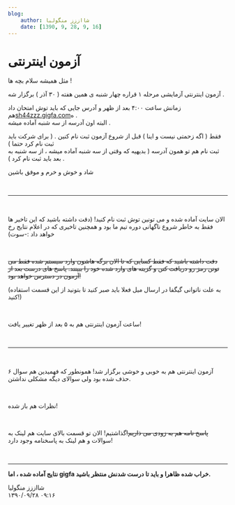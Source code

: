 ```yaml
---
blog:
    author: شااززز منگولیا
    date: [1390, 9, 28, 9, 16]
---
```

# آزمون اینترنتی

<div class="cnt">
مثل همیشه سلام بچه ها !<p></p>
<p>آزمون اینترنتی آزمایشی مرحله ۱ قراره چهار شنبه ی همین هفته‌ ( ۳۰ آذر‌ )‌ برگزار شه .</p>
<p>زمانش ساعت ۴:۰۰ بعد از ظهر و آدرس جایی که باید توش امتحان داد هم<a href="http://sh44zzz.gigfa.com/" target="_blank" title="آزمون آزمایشی">sh44zzz.gigfa.com</a>ه .<br/>البته اون آدرسه از سه شنبه آماده میشه .</p>
<p>فقط ( اگه زحمتی نیست و اینا‌ ) قبل از شروع آزمون ثبت نام کنین . ( برای شرکت باید ثبت نام کرد حتما )<br/>ثبت نام هم تو همون آدرسه ( بدیهیه که وقتی از سه شنبه آماده میشه ، از سه شنبه به بعد باید ثبت نام کرد ) .</p>
<p>شاد و خوش و خرم و موفق باشین </p>
<p><br/></p>
<hr size="2" width="100%"/>
<p><br/></p>
<p>الان سایت آماده شده و می تونین توش ثبت نام کنید! (دقت داشته باشید که این تاخیر ها فقط به خاطر شروع ناگهانی دوره تیم ما بود و همچنین تاخیری که در اعلام نتایج رخ خواهد داد :-سوت)</p>
<p><br/></p>
<p><strike>دقت داشته باشید که فقط کسایی که تا الان برگه هاشون وارد سیستم شده فقط می تونن رمز رو دریافت کنن و گزینه های وارد شده خود را ببینند. پاسخ های درست بعد از آزمون در دسترس خواهد بود!</strike></p>
<p>(به علت ناتوانی گیگفا در ارسال میل فعلا باید صبر کنید تا بتونید از این قسمت استفاده کنید!)</p>
<p><br/></p>
<p>ساعت آزمون اینترنتی هم به ۵ بعد از ظهر تغییر یافت!</p>
<p><br/></p>
<hr size="2" width="100%"/>
<p><br/></p>
<p>آزمون اینترنتی هم به خوبی و خوشی برگزار شد! همونطور که فهمیدین هم سوال ۶ حذف شده بود ولی سوالای دیگه مشکلی نداشتن.</p>
<p><br/></p>
<p>نظرات هم باز شده!</p>
<p><br/></p>
<p><strike>پاسخ نامه هم به زودی می ذاریم!</strike>گذاشتیم! الان تو قسمت بالای سایت هم لینک به سوالات و هم لینک به پاسخنامه وجود دارد!</p>
<p><br/></p>
<hr size="2" width="100%"/>
<p><strong>نتایج آماده شده ، اما gigfa خراب شده ظاهرا و باید تا درست شدنش منتظر باشید.</strong></p>
<p></p>
</div>

<div class="blog-info">
    <div class="blog-author">شااززز منگولیا</div>
    <div class="blog-date">۱۳۹۰/۰۹/۲۸ ۰۹:۱۶</div>
</div>

